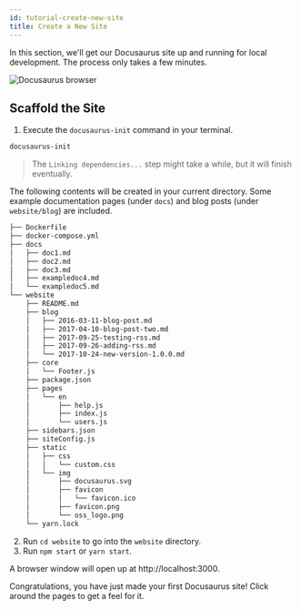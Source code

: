 ```yaml
---
id: tutorial-create-new-site
title: Create a New Site
---
```


In this section, we'll get our Docusaurus site up and running for local development. The process only takes a few minutes.

<img alt="Docusaurus browser" src="/img/undraw_docusaurus_browser.svg" class="docImage"/>

## Scaffold the Site

1. Execute the `docusaurus-init` command in your terminal.

```sh
docusaurus-init
```

> The `Linking dependencies...` step might take a while, but it will finish eventually.

The following contents will be created in your current directory. Some example documentation pages (under `docs`) and blog posts (under `website/blog`) are included.

```sh
├── Dockerfile
├── docker-compose.yml
├── docs
│   ├── doc1.md
│   ├── doc2.md
│   ├── doc3.md
│   ├── exampledoc4.md
│   └── exampledoc5.md
└── website
    ├── README.md
    ├── blog
    │   ├── 2016-03-11-blog-post.md
    │   ├── 2017-04-10-blog-post-two.md
    │   ├── 2017-09-25-testing-rss.md
    │   ├── 2017-09-26-adding-rss.md
    │   └── 2017-10-24-new-version-1.0.0.md
    ├── core
    │   └── Footer.js
    ├── package.json
    ├── pages
    │   └── en
    │       ├── help.js
    │       ├── index.js
    │       └── users.js
    ├── sidebars.json
    ├── siteConfig.js
    ├── static
    │   ├── css
    │   │   └── custom.css
    │   └── img
    │       ├── docusaurus.svg
    │       ├── favicon
    │       │   └── favicon.ico
    │       ├── favicon.png
    │       └── oss_logo.png
    └── yarn.lock
```


2. Run `cd website` to go into the `website` directory.
1. Run `npm start` or `yarn start`.

A browser window will open up at http://localhost:3000.

Congratulations, you have just made your first Docusaurus site! Click around the pages to get a feel for it.
